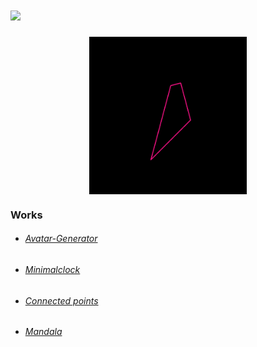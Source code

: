 # <img src="https://github.com/blackcater/blackcater/raw/main/images/Hi.gif" height="32"/>

<div style="align: center;">
    <!--<img src="https://media.giphy.com/media/l41Yt5ljkUiMfUHHW/giphy.gif" style="width: 50%; display: block; margin: 0 auto;" alt="GIF">-->
    <img src="gif/polygon.gif" style="width: 50%; display: block; margin: 0 auto;" alt="GIF">
</div>

### Works
  - ###### [Avatar-Generator](https://github.com/RW610/Avatar-Generator)
  - ###### [Minimalclock](https://rw610.github.io/minimalclock/)
  - ###### [Connected points](https://rw610.github.io/canvas/)
  - ###### [Mandala](https://rw610.github.io/mandala/)
